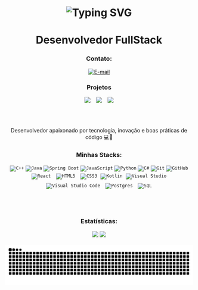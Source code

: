 <div align="center">
  
  <h1>
    <a>
      <img src="https://readme-typing-svg.herokuapp.com?font=Fira+Code&pause=1000&random=false&width=635&lines=Ea%C3%AD+blz%3F+Sou+Phzin...+o+Dev+do+Momento+" alt="Typing SVG" />
    </a>
  </h1>

  <h1>Desenvolvedor FullStack</h1>

  <h3>Contato:</h3>
  <a href="https://mail.google.com/mail/?view=cm&fs=1&to=pedrohenriquepeco@gmail.com&su=Olá&body=Mensagem%20automática" target="_blank" rel="noopener noreferrer">
    <img src="https://img.shields.io/badge/Email-E34F26?style=for-the-badge&color=01c3f3" alt="E-mail">
  </a>

<h3 align="center">Projetos</h3>

<div align="center" style="display: flex; flex-wrap: wrap; justify-content: center; gap: 15px;">

  <a href="https://phzin-2112.github.io/little-snake/index.html" target="_blank" style="text-decoration: none;">
    <img src="https://img.shields.io/badge/LittleSnake-32CD32?style=for-the-badge&alt="LittleSnake"style="border-radius: 10%;">
  </a>

  <a href="https://phzin-2112.github.io/ProjetoMed-Pedro/index.html" target="_blank" style="text-decoration: none;">
    <img src="https://img.shields.io/badge/ProjetoMed-4682B4?style=for-the-badge&alt="ProjetoMed" style="border-radius: 10%;">
  </a>

  <a href="https://phzin-2112.github.io/pizzaaaaaaaa/Pizza-main/index.html" target="_blank" style="text-decoration: none;">
    <img src="https://img.shields.io/badge/Pizza-FF4500?style=for-the-badge&alt="Pizza" style="border-radius: 10%;">
  </a>

</div>


  <br><br>

  <p>
    Desenvolvedor apaixonado por tecnologia, inovação e boas práticas de código 💻🚀
  </p>

  <h3>Minhas Stacks:</h3>
  <div style="display: inline_block;">
    <code><img width="40px" src="https://cdn.jsdelivr.net/gh/devicons/devicon/icons/cplusplus/cplusplus-original.svg" title="C++"/></code>
    <code><img width="40px" src="https://cdn.jsdelivr.net/gh/devicons/devicon/icons/java/java-original.svg" title="Java"/></code>
    <code><img width="40px" src="https://cdn.jsdelivr.net/gh/devicons/devicon/icons/spring/spring-original.svg" title="Spring Boot"/></code>
    <code><img width="40px" src="https://cdn.jsdelivr.net/gh/devicons/devicon/icons/javascript/javascript-original.svg" title="JavaScript"/></code>
    <code><img width="40px" src="https://cdn.jsdelivr.net/gh/devicons/devicon/icons/python/python-original.svg" title="Python"/></code>
    <code><img width="40px" src="https://cdn.jsdelivr.net/gh/devicons/devicon/icons/csharp/csharp-original.svg" title="C#"/></code>
    <code><img width="40px" src="https://cdn.jsdelivr.net/gh/devicons/devicon/icons/git/git-original.svg" title="Git"/></code>
    <code><img width="40px" src="https://cdn.jsdelivr.net/gh/devicons/devicon/icons/github/github-original.svg" title="GitHub"/></code>
    <code><img width="40px" style="margin:5px;" src="https://cdn.jsdelivr.net/gh/devicons/devicon/icons/react/react-original.svg" title="React"/></code>
    <code><img width="40px" style="margin:5px;" src="https://cdn.jsdelivr.net/gh/devicons/devicon/icons/html5/html5-original.svg" title="HTML5"/></code>
    <code><img width="40px" style="margin:5px;" src="https://cdn.jsdelivr.net/gh/devicons/devicon/icons/css3/css3-original.svg" title="CSS3"/></code>
    <code><img width="40px" src="https://cdn.jsdelivr.net/gh/devicons/devicon/icons/kotlin/kotlin-original.svg" title="Kotlin"/></code>
    <code><img width="40px" style="margin:5px;" src="https://cdn.jsdelivr.net/gh/devicons/devicon/icons/visualstudio/visualstudio-plain.svg" title="Visual Studio"/></code>
    <code><img width="40px" style="margin:5px;" src="https://cdn.jsdelivr.net/gh/devicons/devicon/icons/vscode/vscode-original.svg" title="Visual Studio Code"/></code>
    <code><img width="40px" style="margin:5px;" src="https://cdn.jsdelivr.net/gh/devicons/devicon/icons/postgresql/postgresql-original.svg" title="Postgres"/></code>
    <code><img width="40px" style="margin:5px;" src="https://cdn.jsdelivr.net/gh/devicons/devicon/icons/mysql/mysql-original.svg" title="SQL"/></code>
  </div>

  <br><br>

  <h3>Estatísticas:</h3>
  <div>
    <img height="180em" src="https://github-readme-stats.vercel.app/api/top-langs/?username=Phzin-2112&layout=compact&langs_count=7&theme=dracula"/>
    <img height="180em" src="https://github-readme-stats.vercel.app/api?username=Phzin-2112&show_icons=true&theme=dracula&include_all_commits=true&count_private=true"/>
  </div>

  <br>

  <picture align="center">    
    <img src="https://github.com/Phzin-2112/Phzin-2112/blob/main/snake-dark.svg" alt="Snake animation">
  </picture>

</div>
